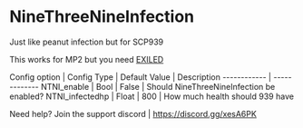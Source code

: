 # NineThreeNineInfection
Just like peanut infection but for SCP939


This works for MP2 but you need [EXILED](https://github.com/galaxy119/EXILED)

Config option | Config Type | Default Value | Description
------------ | -------------
NTNI_enable | Bool | False | Should NineThreeNineInfection be enabled? 
NTNI_infectedhp | Float | 800 | How much health should 939 have 

Need help? Join the support discord | https://discord.gg/xesA6PK
